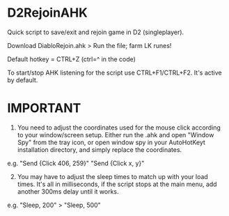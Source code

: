 # D2RejoinAHK
Quick script to save/exit and rejoin game in D2 (singleplayer).

Download DiabloRejoin.ahk > Run the file; farm LK runes!

Default hotkey = CTRL+Z (ctrl=^ in the code)

To start/stop AHK listening for the script use CTRL+F1/CTRL+F2. It's active by default.

# IMPORTANT

  1. You need to adjust the coordinates used for the mouse click according to your window/screen setup. Either run the .ahk and open "Window Spy" from the tray icon, or open window spy in your AutoHotKeyt installation directory, and simply replace the coordinates.

e.g. "Send {Click 406, 259}" "Send {Click x, y}"

  2. You may have to adjust the sleep times to match up with your load times. It's all in milliseconds, if the script stops at the main menu, add another 300ms delay until it works.

e.g. "Sleep, 200" > "Sleep, 500"  
